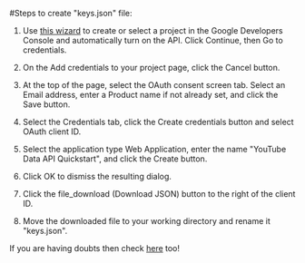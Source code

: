 #Steps to create "keys.json" file:

1. Use [this wizard](https://console.developers.google.com/flows/enableapi?apiid=youtube) to create or select a project in the Google Developers Console and automatically turn on the API. Click Continue, then Go to credentials.

2. On the Add credentials to your project page, click the Cancel button.

3. At the top of the page, select the OAuth consent screen tab. Select an Email address, enter a Product name if not already set, and click the Save button.

4. Select the Credentials tab, click the Create credentials button and select OAuth client ID.

5. Select the application type Web Application, enter the name "YouTube Data API Quickstart", and click the Create button.

6. Click OK to dismiss the resulting dialog.

7. Click the file_download (Download JSON) button to the right of the client ID.

8. Move the downloaded file to your working directory and rename it "keys.json".

If you are having doubts then check [here](https://support.google.com/cloud/answer/6158849?hl=en) too!
